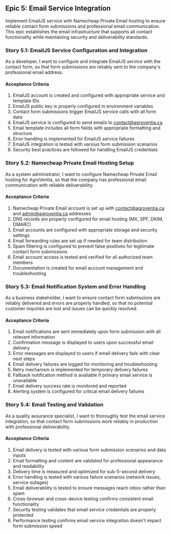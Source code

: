 ## Epic 5: Email Service Integration

Implement EmailJS service with Namecheap Private Email hosting to ensure reliable contact form submissions and professional email communication. This epic establishes the email infrastructure that supports all contact functionality while maintaining security and deliverability standards.

### Story 5.1: EmailJS Service Configuration and Integration

As a developer,
I want to configure and integrate EmailJS service with the contact form,
so that form submissions are reliably sent to the company's professional email address.

#### Acceptance Criteria
1. EmailJS account is created and configured with appropriate service and template IDs
2. EmailJS public key is properly configured in environment variables
3. Contact form submissions trigger EmailJS service calls with all form data
4. EmailJS service is configured to send emails to contact@agroventia.ca
5. Email template includes all form fields with appropriate formatting and structure
6. Error handling is implemented for EmailJS service failures
7. EmailJS integration is tested with various form submission scenarios
8. Security best practices are followed for handling EmailJS credentials

### Story 5.2: Namecheap Private Email Hosting Setup

As a system administrator,
I want to configure Namecheap Private Email hosting for AgroVentia,
so that the company has professional email communication with reliable deliverability.

#### Acceptance Criteria
1. Namecheap Private Email account is set up with contact@agroventia.ca and admin@agroventia.ca addresses
2. DNS records are properly configured for email hosting (MX, SPF, DKIM, DMARC)
3. Email accounts are configured with appropriate storage and security settings
4. Email forwarding rules are set up if needed for team distribution
5. Spam filtering is configured to prevent false positives for legitimate contact form submissions
6. Email account access is tested and verified for all authorized team members
7. Documentation is created for email account management and troubleshooting

### Story 5.3: Email Notification System and Error Handling

As a business stakeholder,
I want to ensure contact form submissions are reliably delivered and errors are properly handled,
so that no potential customer inquiries are lost and issues can be quickly resolved.

#### Acceptance Criteria
1. Email notifications are sent immediately upon form submission with all relevant information
2. Confirmation message is displayed to users upon successful email delivery
3. Error messages are displayed to users if email delivery fails with clear next steps
4. Email delivery failures are logged for monitoring and troubleshooting
5. Retry mechanism is implemented for temporary delivery failures
6. Fallback notification method is available if primary email service is unavailable
7. Email delivery success rate is monitored and reported
8. Alerting system is configured for critical email delivery failures

### Story 5.4: Email Testing and Validation

As a quality assurance specialist,
I want to thoroughly test the email service integration,
so that contact form submissions work reliably in production with professional deliverability.

#### Acceptance Criteria
1. Email delivery is tested with various form submission scenarios and data inputs
2. Email formatting and content are validated for professional appearance and readability
3. Delivery time is measured and optimized for sub-5-second delivery
4. Error handling is tested with various failure scenarios (network issues, service outages)
5. Email deliverability is tested to ensure messages reach inbox rather than spam
6. Cross-browser and cross-device testing confirms consistent email functionality
7. Security testing validates that email service credentials are properly protected
8. Performance testing confirms email service integration doesn't impact form submission speed